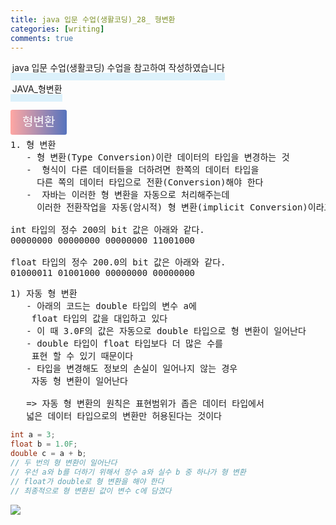 ```yaml
---
title: java 입문 수업(생활코딩)_28_ 형변환
categories: [writing] 
comments: true
---
```

<p><span style="border-bottom: 12px solid #dcf1fb; padding: 0 0 0 0.2em;">java 입문 수업(생활코딩) 수업을 참고하여 작성하였습니다</span></p>
<p><span style="border-bottom: 12px solid #dcf1fb; padding: 0 0 0 0.2em;">JAVA_형변환</span></p>

<html lang="en">
<head>
    <meta charset="UTF-8">
    <title>정의</title>
</head>
<body>

<pre>
</pre>

<p><span style="background: linear-gradient(to right, #ffa7a3, #5673bd); padding: 0.43em 1em; font-size: 19px; border-radius: 3px; color: #ffffff;">형변환</span></p>

<pre>
1. 형 변환
   - 형 변환(Type Conversion)이란 데이터의 타입을 변경하는 것
   -  형식이 다른 데이터들을 더하려면 한쪽의 데이터 타입을 
     다른 쪽의 데이터 타입으로 전환(Conversion)해야 한다
   -  자바는 이러한 형 변환을 자동으로 처리해주는데
     이러한 전환작업을 자동(암시적) 형 변환(implicit Conversion)이라고 부른다

int 타입의 정수 200의 bit 값은 아래와 같다.
00000000 00000000 00000000 11001000

float 타입의 정수 200.0의 bit 값은 아래와 같다.
01000011 01001000 00000000 00000000
</pre>
</body>
</html>

<pre>
1) 자동 형 변환
   - 아래의 코드는 double 타입의 변수 a에 
    float 타입의 값을 대입하고 있다
   - 이 때 3.0F의 값은 자동으로 double 타입으로 형 변환이 일어난다
   - double 타입이 float 타입보다 더 많은 수를 
    표현 할 수 있기 때문이다 
   - 타입을 변경해도 정보의 손실이 일어나지 않는 경우
    자동 형 변환이 일어난다

   => 자동 형 변환의 원칙은 표현범위가 좁은 데이터 타입에서 
   넓은 데이터 타입으로의 변환만 허용된다는 것이다
</pre>

```java
int a = 3;
float b = 1.0F;
double c = a + b;
// 두 번의 형 변환이 일어난다
// 우선 a와 b를 더하기 위해서 정수 a와 실수 b 중 하나가 형 변환
// float가 double로 형 변환을 해야 한다
// 최종적으로 형 변환된 값이 변수 c에 담겼다
```

<img src = "https://s3.ap-northeast-2.amazonaws.com/opentutorials-user-file/module/516/1822.gif" >
